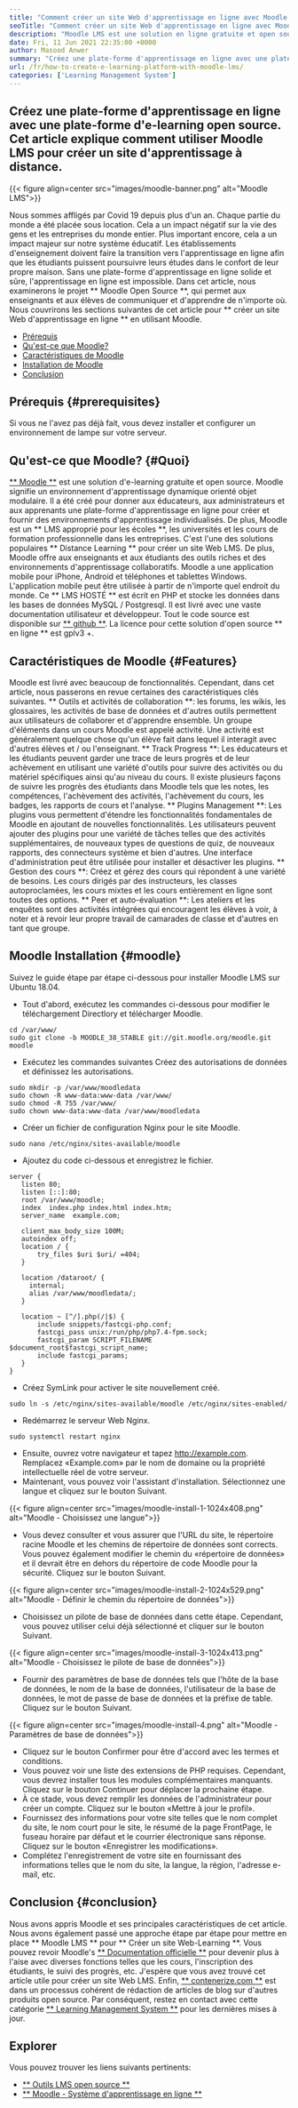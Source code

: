 ```yaml
---
title: "Comment créer un site Web d'apprentissage en ligne avec Moodle LMS" 
seoTitle: "Comment créer un site Web d'apprentissage en ligne avec Moodle LMS" 
description: "Moodle LMS est une solution en ligne gratuite et open source pour créer une plate-forme d'apprentissage en ligne. Consultez le guide pour vous familiariser avec lui." 
date: Fri, 11 Jun 2021 22:35:00 +0000
author: Masood Anwer
summary: "Créez une plate-forme d'apprentissage en ligne avec une plate-forme d'apprentissage en ligne open source. Cet article explique comment utiliser Moodle LMS pour créer un site d'apprentissage à distance." 
url: /fr/how-to-create-e-learning-platform-with-moodle-lms/
categories: ['Learning Management System']
---
```


## Créez une plate-forme d'apprentissage en ligne avec une plate-forme d'e-learning open source. Cet article explique comment utiliser Moodle LMS pour créer un site d'apprentissage à distance.

{{< figure align=center src="images/moodle-banner.png" alt="Moodle LMS">}}

Nous sommes affligés par Covid 19 depuis plus d'un an. Chaque partie du monde a été placée sous location. Cela a un impact négatif sur la vie des gens et les entreprises du monde entier. Plus important encore, cela a un impact majeur sur notre système éducatif. Les établissements d'enseignement doivent faire la transition vers l'apprentissage en ligne afin que les étudiants puissent poursuivre leurs études dans le confort de leur propre maison. Sans une plate-forme d'apprentissage en ligne solide et sûre, l'apprentissage en ligne est impossible. Dans cet article, nous examinerons le projet ** Moodle Open Source **, qui permet aux enseignants et aux élèves de communiquer et d'apprendre de n'importe où.
Nous couvrirons les sections suivantes de cet article pour ** créer un site Web d'apprentissage en ligne ** en utilisant Moodle.
  * [Prérequis][1]
  * [Qu'est-ce que Moodle?][2]
  * [Caractéristiques de Moodle][3]
  * [Installation de Moodle][4]
  * [Conclusion][5]

## Prérequis {#prerequisites}
Si vous ne l'avez pas déjà fait, vous devez installer et configurer un environnement de lampe sur votre serveur.

## Qu'est-ce que Moodle? {#Quoi}
[** Moodle **][6] est une solution d'e-learning gratuite et open source. Moodle signifie un environnement d'apprentissage dynamique orienté objet modulaire. Il a été créé pour donner aux éducateurs, aux administrateurs et aux apprenants une plate-forme d'apprentissage en ligne pour créer et fournir des environnements d'apprentissage individualisés. De plus, Moodle est un ** LMS approprié pour les écoles **, les universités et les cours de formation professionnelle dans les entreprises. C'est l'une des solutions populaires ** Distance Learning ** pour créer un site Web LMS. De plus, Moodle offre aux enseignants et aux étudiants des outils riches et des environnements d'apprentissage collaboratifs. Moodle a une application mobile pour iPhone, Android et téléphones et tablettes Windows. L'application mobile peut être utilisée à partir de n'importe quel endroit du monde. Ce ** LMS HOSTÉ ** est écrit en PHP et stocke les données dans les bases de données MySQL / Postgresql. Il est livré avec une vaste documentation utilisateur et développeur. Tout le code source est disponible sur [** github **][7]. La licence pour cette solution d'open source ** en ligne ** est gplv3 +.

## Caractéristiques de Moodle {#Features}
Moodle est livré avec beaucoup de fonctionnalités. Cependant, dans cet article, nous passerons en revue certaines des caractéristiques clés suivantes.
** Outils et activités de collaboration **: les forums, les wikis, les glossaires, les activités de base de données et d'autres outils permettent aux utilisateurs de collaborer et d'apprendre ensemble. Un groupe d'éléments dans un cours Moodle est appelé activité. Une activité est généralement quelque chose qu'un élève fait dans lequel il interagit avec d'autres élèves et / ou l'enseignant.
** Track Progress **: Les éducateurs et les étudiants peuvent garder une trace de leurs progrès et de leur achèvement en utilisant une variété d'outils pour suivre des activités ou du matériel spécifiques ainsi qu'au niveau du cours. Il existe plusieurs façons de suivre les progrès des étudiants dans Moodle tels que les notes, les compétences, l'achèvement des activités, l'achèvement du cours, les badges, les rapports de cours et l'analyse.
** Plugins Management **: Les plugins vous permettent d'étendre les fonctionnalités fondamentales de Moodle en ajoutant de nouvelles fonctionnalités. Les utilisateurs peuvent ajouter des plugins pour une variété de tâches telles que des activités supplémentaires, de nouveaux types de questions de quiz, de nouveaux rapports, des connecteurs système et bien d'autres. Une interface d'administration peut être utilisée pour installer et désactiver les plugins.
** Gestion des cours **: Créez et gérez des cours qui répondent à une variété de besoins. Les cours dirigés par des instructeurs, les classes autoproclamées, les cours mixtes et les cours entièrement en ligne sont toutes des options.
** Peer et auto-évaluation **: Les ateliers et les enquêtes sont des activités intégrées qui encouragent les élèves à voir, à noter et à revoir leur propre travail de camarades de classe et d'autres en tant que groupe.

## Moodle Installation {#moodle}
Suivez le guide étape par étape ci-dessous pour installer Moodle LMS sur Ubuntu 18.04.
  * Tout d'abord, exécutez les commandes ci-dessous pour modifier le téléchargement Directlory et télécharger Moodle.
```
cd /var/www/
sudo git clone -b MOODLE_38_STABLE git://git.moodle.org/moodle.git moodle
```
  * Exécutez les commandes suivantes Créez des autorisations de données et définissez les autorisations.
```
sudo mkdir -p /var/www/moodledata
sudo chown -R www-data:www-data /var/www/
sudo chmod -R 755 /var/www/
sudo chown www-data:www-data /var/www/moodledata
```
  * Créer un fichier de configuration Nginx pour le site Moodle.
```
sudo nano /etc/nginx/sites-available/moodle
```
  * Ajoutez du code ci-dessous et enregistrez le fichier.
```
server {
   listen 80;
   listen [::]:80;
   root /var/www/moodle;
   index  index.php index.html index.htm;
   server_name  example.com;

   client_max_body_size 100M;
   autoindex off;
   location / {
       try_files $uri $uri/ =404;
   }

   location /dataroot/ {
     internal;
     alias /var/www/moodledata/;
   }

   location ~ [^/].php(/|$) {
       include snippets/fastcgi-php.conf;
       fastcgi_pass unix:/run/php/php7.4-fpm.sock;
       fastcgi_param SCRIPT_FILENAME $document_root$fastcgi_script_name;
       include fastcgi_params;
   }
}
```
  * Créez SymLink pour activer le site nouvellement créé.
```
sudo ln -s /etc/nginx/sites-available/moodle /etc/nginx/sites-enabled/
```
  * Redémarrez le serveur Web Nginx.
```
sudo systemctl restart nginx
```
  * Ensuite, ouvrez votre navigateur et tapez http://example.com. Remplacez «Example.com» par le nom de domaine ou la propriété intellectuelle réel de votre serveur.
  * Maintenant, vous pouvez voir l'assistant d'installation. Sélectionnez une langue et cliquez sur le bouton Suivant.

{{< figure align=center src="images/moodle-install-1-1024x408.png" alt="Moodle - Choisissez une langue">}}

  * Vous devez consulter et vous assurer que l'URL du site, le répertoire racine Moodle et les chemins de répertoire de données sont corrects. Vous pouvez également modifier le chemin du «répertoire de données» et il devrait être en dehors du répertoire de code Moodle pour la sécurité. Cliquez sur le bouton Suivant.

{{< figure align=center src="images/moodle-install-2-1024x529.png" alt="Moodle - Définir le chemin du répertoire de données">}}

  * Choisissez un pilote de base de données dans cette étape. Cependant, vous pouvez utiliser celui déjà sélectionné et cliquer sur le bouton Suivant.

{{< figure align=center src="images/moodle-install-3-1024x413.png" alt="Moodle - Choisissez le pilote de base de données">}}

  * Fournir des paramètres de base de données tels que l'hôte de la base de données, le nom de la base de données, l'utilisateur de la base de données, le mot de passe de base de données et la préfixe de table. Cliquez sur le bouton Suivant.

{{< figure align=center src="images/moodle-install-4.png" alt="Moodle - Paramètres de base de données">}}

  * Cliquez sur le bouton Confirmer pour être d'accord avec les termes et conditions.
  * Vous pouvez voir une liste des extensions de PHP requises. Cependant, vous devrez installer tous les modules complémentaires manquants. Cliquez sur le bouton Continuer pour déplacer la prochaine étape.
  * À ce stade, vous devez remplir les données de l'administrateur pour créer un compte. Cliquez sur le bouton «Mettre à jour le profil».
  * Fournissez des informations pour votre site telles que le nom complet du site, le nom court pour le site, le résumé de la page FrontPage, le fuseau horaire par défaut et le courrier électronique sans réponse. Cliquez sur le bouton «Enregistrer les modifications».
  * Complétez l'enregistrement de votre site en fournissant des informations telles que le nom du site, la langue, la région, l'adresse e-mail, etc.

## Conclusion {#conclusion}
Nous avons appris Moodle et ses principales caractéristiques de cet article. Nous avons également passé une approche étape par étape pour mettre en place ** Moodle LMS ** pour ** Créer un site Web-Learning **. Vous pouvez revoir Moodle's [** Documentation officielle **][8] pour devenir plus à l'aise avec diverses fonctions telles que les cours, l'inscription des étudiants, le suivi des progrès, etc. J'espère que vous avez trouvé cet article utile pour créer un site Web LMS.
Enfin, [** contenerize.com **][9] est dans un processus cohérent de rédaction de articles de blog sur d'autres produits open source. Par conséquent, restez en contact avec cette catégorie [** Learning Management System **][10] pour les dernières mises à jour.

## Explorer
Vous pouvez trouver les liens suivants pertinents:
  * [** Outils LMS open source **][11]
  * [** Moodle - Système d'apprentissage en ligne **][12]

  
[1]: #Prerequisites
[2]: #What
[3]: #Features
[4]: #Moodle
[5]: #Conclusion
[6]: https://moodle.org/
[7]: https://github.com/moodle/moodle
[8]: https://docs.moodle.org/
[9]: https://containerize.com
[10]: https://blog.containerize.com/category/learning-management-system/
[11]: https://products.containerize.com/lms/
[12]: https://products.containerize.com/lms/moodle/
